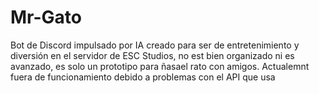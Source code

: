 # Mr-Gato
Bot de Discord impulsado por IA creado para ser de entretenimiento y diversión en el servidor de ESC Studios, no est bien organizado ni es avanzado, es solo un prototipo para ñasael rato con amigos. Actualemnt fuera de funcionamiento debido a problemas con el API que usa
